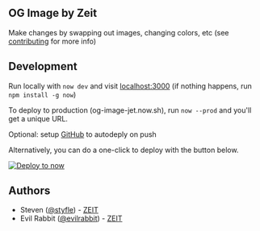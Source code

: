 ## OG Image by Zeit

Make changes by swapping out images, changing colors, etc (see [contributing](https://github.com/zeit/og-image/blob/master/CONTRIBUTING.md) for more info)

## Development

Run locally with `now dev` and visit [localhost:3000](http://localhost:3000)  (if nothing happens, run `npm install -g now`)

To deploy to production (og-image-jet.now.sh), run `now --prod` and you'll get a unique URL.

Optional: setup [GitHub](https://zeit.co/github) to autodeply on push

Alternatively, you can do a one-click to deploy with the button below.

[![Deploy to now](https://zeit.co/button)](https://zeit.co/new/project?template=zeit/og-image)

## Authors

- Steven ([@styfle](https://twitter.com/styfle)) - [ZEIT](https://zeit.co)
- Evil Rabbit ([@evilrabbit](https://twitter.com/evilrabbit_)) - [ZEIT](https://zeit.co)

